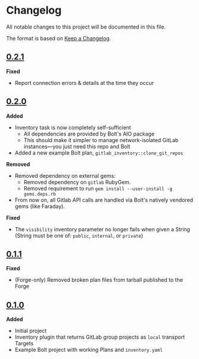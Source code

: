 # Changelog
All notable changes to this project will be documented in this file.

The format is based on [Keep a Changelog](https://keepachangelog.com/en/1.0.0/).

## [0.2.1]

**Fixed**

* Report connection errors & details at the time they occur

## [0.2.0]

**Added**

* Inventory task is now completely self-sufficient
  - All dependencies are provided by Bolt's AIO package
  - This should make it simpler to manage network-isolated GitLab instances―you
    just need this repo and Bolt
* Added a new example Bolt plan, `gitlab_inventory::clone_git_repos`

**Removed**

* Removed dependency on external gems:
  - Removed dependency on `gitlab` RubyGem.
  - Removed requirement to run `gem install --user-install -g gems.deps.rb`
* From now on, all Gitlab API calls are handled via Bolt's natively vendored
  gems (like Faraday).

**Fixed**

* The `visibility` inventory parameter no longer fails when given a String
  (String must be one of: `public`, `internal`, or `private`)

## [0.1.1]

**Fixed**

* (Forge-only) Removed broken plan files from tarball published to the Forge

## [0.1.0]

**Added**

* Initial project
* Inventory plugin that returns GitLab group projects as `local` transport Targets
* Example Bolt project with working Plans and `inventory.yaml`

[Unreleased]: https://github.com/bolterrific/puppet-gitlab_inventory/compare/0.1.1...main
[0.1.0]: https://github.com/bolterrific/puppet-gitlab_inventory/releases/tag/0.1.0
[0.1.1]: https://github.com/bolterrific/puppet-gitlab_inventory/compare/0.1.0...0.1.1
[0.2.0]: https://github.com/bolterrific/puppet-gitlab_inventory/compare/0.1.1...0.2.0
[0.2.1]: https://github.com/bolterrific/puppet-gitlab_inventory/compare/0.2.0...0.2.1


